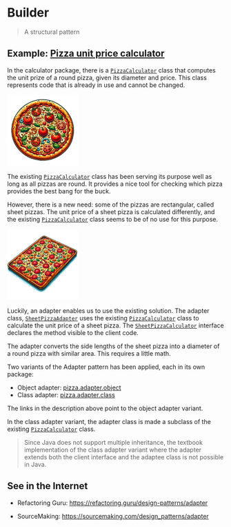 # Builder

> A structural pattern

## Example: [Pizza unit price calculator](../../src/main/java/adapter/pizza)

In the calculator package, there is a [`PizzaCalculator`](../../src/main/java/adapter/pizza/calculator/PizzaCalculator.java) class that computes the unit prize of a round pizza, given its diameter and price. This class represents code that is already in use and cannot be changed.

![A round pizza](../img/round_pizza.png)

The existing [`PizzaCalculator`](../../src/main/java/adapter/pizza/calculator/PizzaCalculator.java) class has been serving its purpose well as long as all pizzas are round. It provides a nice tool for checking which pizza provides the best bang for the buck.

However, there is a new need: some of the pizzas are rectangular, called sheet pizzas. The unit price of a sheet pizza is calculated differently, and the existing [`PizzaCalculator`](../../src/main/java/adapter/pizza/calculator/PizzaCalculator.java) class seems to be of no use for this purpose.

![A sheet pizza](../img/sheet_pizza.png)

Luckily, an adapter enables us to use the existing solution. The adapter class, [`SheetPizzaAdapter`](../../src/main/java/adapter/pizza/object_adapter_example/SheetPizzaAdapter.java) uses the existing [`PizzaCalculator`](../../src/main/java/adapter/pizza/calculator/PizzaCalculator.java) class to calculate the unit price of a sheet pizza. The [`SheetPizzaCalculator`](../../src/main/java/adapter/pizza/object_adapter_example/SheetPizzaCalculator.java) interface declares the method visible to the client code.

The adapter converts the side lengths of the sheet pizza into a diameter of a round pizza with similar area. This requires a little math.

Two variants of the Adapter pattern has been applied, each in its own package:
- Object adapter: [pizza.adapter.object](../../src/main/java/adapter/pizza/adapter/object)
- Class adapter: [pizza.adapter.class](../../src/main/java/adapter/pizza/adapter/class)

The links in the description above point to the object adapter variant.

In the class adapter variant, the adapter class is made a subclass of the existing [`PizzaCalculator`](../../src/main/java/adapter/pizza/calculator/PizzaCalculator.java) class.

> Since Java does not support multiple inheritance, the textbook implementation of the class adapter variant where the adapter extends both the client interface and the adaptee class is not possible in Java.

## See in the Internet

- Refactoring Guru: https://refactoring.guru/design-patterns/adapter

- SourceMaking: https://sourcemaking.com/design_patterns/adapter





